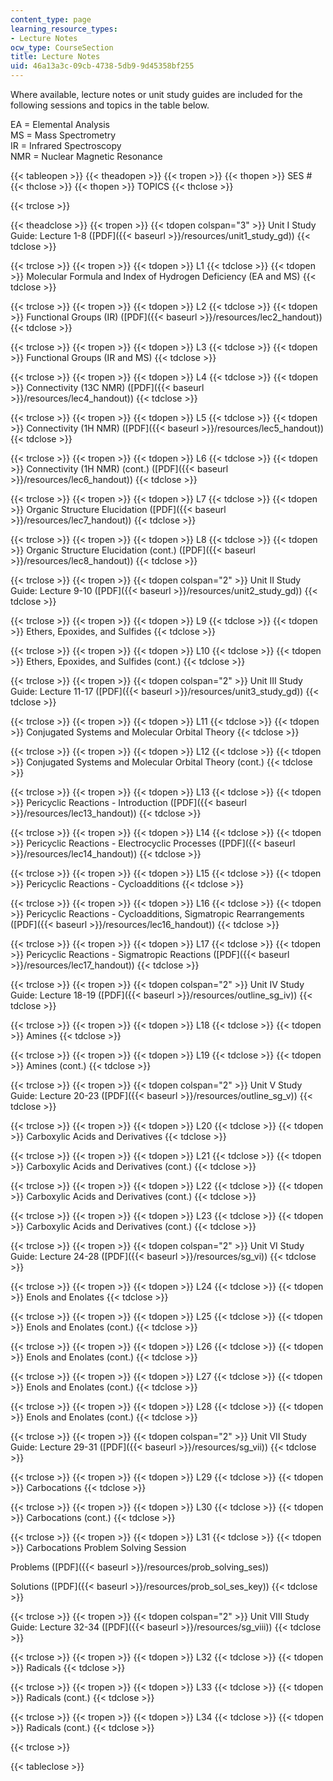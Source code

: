 ```yaml
---
content_type: page
learning_resource_types:
- Lecture Notes
ocw_type: CourseSection
title: Lecture Notes
uid: 46a13a3c-09cb-4738-5db9-9d45358bf255
---
```


Where available, lecture notes or unit study guides are included for the following sessions and topics in the table below.

EA = Elemental Analysis  
MS = Mass Spectrometry  
IR = Infrared Spectroscopy  
NMR = Nuclear Magnetic Resonance

{{< tableopen >}}
{{< theadopen >}}
{{< tropen >}}
{{< thopen >}}
SES #
{{< thclose >}}
{{< thopen >}}
TOPICS
{{< thclose >}}

{{< trclose >}}

{{< theadclose >}}
{{< tropen >}}
{{< tdopen colspan="3" >}}
Unit I Study Guide: Lecture 1-8 ([PDF]({{< baseurl >}}/resources/unit1_study_gd))
{{< tdclose >}}

{{< trclose >}}
{{< tropen >}}
{{< tdopen >}}
L1
{{< tdclose >}}
{{< tdopen >}}
Molecular Formula and Index of Hydrogen Deficiency (EA and MS)
{{< tdclose >}}

{{< trclose >}}
{{< tropen >}}
{{< tdopen >}}
L2
{{< tdclose >}}
{{< tdopen >}}
Functional Groups (IR) ([PDF]({{< baseurl >}}/resources/lec2_handout))
{{< tdclose >}}

{{< trclose >}}
{{< tropen >}}
{{< tdopen >}}
L3
{{< tdclose >}}
{{< tdopen >}}
Functional Groups (IR and MS)
{{< tdclose >}}

{{< trclose >}}
{{< tropen >}}
{{< tdopen >}}
L4
{{< tdclose >}}
{{< tdopen >}}
Connectivity (13C NMR) ([PDF]({{< baseurl >}}/resources/lec4_handout))
{{< tdclose >}}

{{< trclose >}}
{{< tropen >}}
{{< tdopen >}}
L5
{{< tdclose >}}
{{< tdopen >}}
Connectivity (1H NMR) ([PDF]({{< baseurl >}}/resources/lec5_handout))
{{< tdclose >}}

{{< trclose >}}
{{< tropen >}}
{{< tdopen >}}
L6
{{< tdclose >}}
{{< tdopen >}}
Connectivity (1H NMR) (cont.) ([PDF]({{< baseurl >}}/resources/lec6_handout))
{{< tdclose >}}

{{< trclose >}}
{{< tropen >}}
{{< tdopen >}}
L7
{{< tdclose >}}
{{< tdopen >}}
Organic Structure Elucidation ([PDF]({{< baseurl >}}/resources/lec7_handout))
{{< tdclose >}}

{{< trclose >}}
{{< tropen >}}
{{< tdopen >}}
L8
{{< tdclose >}}
{{< tdopen >}}
Organic Structure Elucidation (cont.) ([PDF]({{< baseurl >}}/resources/lec8_handout))
{{< tdclose >}}

{{< trclose >}}
{{< tropen >}}
{{< tdopen colspan="2" >}}
Unit II Study Guide: Lecture 9-10 ([PDF]({{< baseurl >}}/resources/unit2_study_gd))
{{< tdclose >}}

{{< trclose >}}
{{< tropen >}}
{{< tdopen >}}
L9
{{< tdclose >}}
{{< tdopen >}}
Ethers, Epoxides, and Sulfides
{{< tdclose >}}

{{< trclose >}}
{{< tropen >}}
{{< tdopen >}}
L10
{{< tdclose >}}
{{< tdopen >}}
Ethers, Epoxides, and Sulfides (cont.)
{{< tdclose >}}

{{< trclose >}}
{{< tropen >}}
{{< tdopen colspan="2" >}}
Unit III Study Guide: Lecture 11-17 ([PDF]({{< baseurl >}}/resources/unit3_study_gd))
{{< tdclose >}}

{{< trclose >}}
{{< tropen >}}
{{< tdopen >}}
L11
{{< tdclose >}}
{{< tdopen >}}
Conjugated Systems and Molecular Orbital Theory
{{< tdclose >}}

{{< trclose >}}
{{< tropen >}}
{{< tdopen >}}
L12
{{< tdclose >}}
{{< tdopen >}}
Conjugated Systems and Molecular Orbital Theory (cont.)
{{< tdclose >}}

{{< trclose >}}
{{< tropen >}}
{{< tdopen >}}
L13
{{< tdclose >}}
{{< tdopen >}}
Pericyclic Reactions - Introduction ([PDF]({{< baseurl >}}/resources/lec13_handout))
{{< tdclose >}}

{{< trclose >}}
{{< tropen >}}
{{< tdopen >}}
L14
{{< tdclose >}}
{{< tdopen >}}
Pericyclic Reactions - Electrocyclic Processes ([PDF]({{< baseurl >}}/resources/lec14_handout))
{{< tdclose >}}

{{< trclose >}}
{{< tropen >}}
{{< tdopen >}}
L15
{{< tdclose >}}
{{< tdopen >}}
Pericyclic Reactions - Cycloadditions
{{< tdclose >}}

{{< trclose >}}
{{< tropen >}}
{{< tdopen >}}
L16
{{< tdclose >}}
{{< tdopen >}}
Pericyclic Reactions - Cycloadditions, Sigmatropic Rearrangements ([PDF]({{< baseurl >}}/resources/lec16_handout))
{{< tdclose >}}

{{< trclose >}}
{{< tropen >}}
{{< tdopen >}}
L17
{{< tdclose >}}
{{< tdopen >}}
Pericyclic Reactions - Sigmatropic Reactions ([PDF]({{< baseurl >}}/resources/lec17_handout))
{{< tdclose >}}

{{< trclose >}}
{{< tropen >}}
{{< tdopen colspan="2" >}}
Unit IV Study Guide: Lecture 18-19 ([PDF]({{< baseurl >}}/resources/outline_sg_iv))
{{< tdclose >}}

{{< trclose >}}
{{< tropen >}}
{{< tdopen >}}
L18
{{< tdclose >}}
{{< tdopen >}}
Amines
{{< tdclose >}}

{{< trclose >}}
{{< tropen >}}
{{< tdopen >}}
L19
{{< tdclose >}}
{{< tdopen >}}
Amines (cont.)
{{< tdclose >}}

{{< trclose >}}
{{< tropen >}}
{{< tdopen colspan="2" >}}
Unit V Study Guide: Lecture 20-23 ([PDF]({{< baseurl >}}/resources/outline_sg_v))
{{< tdclose >}}

{{< trclose >}}
{{< tropen >}}
{{< tdopen >}}
L20
{{< tdclose >}}
{{< tdopen >}}
Carboxylic Acids and Derivatives
{{< tdclose >}}

{{< trclose >}}
{{< tropen >}}
{{< tdopen >}}
L21
{{< tdclose >}}
{{< tdopen >}}
Carboxylic Acids and Derivatives (cont.)
{{< tdclose >}}

{{< trclose >}}
{{< tropen >}}
{{< tdopen >}}
L22
{{< tdclose >}}
{{< tdopen >}}
Carboxylic Acids and Derivatives (cont.)
{{< tdclose >}}

{{< trclose >}}
{{< tropen >}}
{{< tdopen >}}
L23
{{< tdclose >}}
{{< tdopen >}}
Carboxylic Acids and Derivatives (cont.)
{{< tdclose >}}

{{< trclose >}}
{{< tropen >}}
{{< tdopen colspan="2" >}}
Unit VI Study Guide: Lecture 24-28 ([PDF]({{< baseurl >}}/resources/sg_vi))
{{< tdclose >}}

{{< trclose >}}
{{< tropen >}}
{{< tdopen >}}
L24
{{< tdclose >}}
{{< tdopen >}}
Enols and Enolates
{{< tdclose >}}

{{< trclose >}}
{{< tropen >}}
{{< tdopen >}}
L25
{{< tdclose >}}
{{< tdopen >}}
Enols and Enolates (cont.)
{{< tdclose >}}

{{< trclose >}}
{{< tropen >}}
{{< tdopen >}}
L26
{{< tdclose >}}
{{< tdopen >}}
Enols and Enolates (cont.)
{{< tdclose >}}

{{< trclose >}}
{{< tropen >}}
{{< tdopen >}}
L27
{{< tdclose >}}
{{< tdopen >}}
Enols and Enolates (cont.)
{{< tdclose >}}

{{< trclose >}}
{{< tropen >}}
{{< tdopen >}}
L28
{{< tdclose >}}
{{< tdopen >}}
Enols and Enolates (cont.)
{{< tdclose >}}

{{< trclose >}}
{{< tropen >}}
{{< tdopen colspan="2" >}}
Unit VII Study Guide: Lecture 29-31 ([PDF]({{< baseurl >}}/resources/sg_vii))
{{< tdclose >}}

{{< trclose >}}
{{< tropen >}}
{{< tdopen >}}
L29
{{< tdclose >}}
{{< tdopen >}}
Carbocations
{{< tdclose >}}

{{< trclose >}}
{{< tropen >}}
{{< tdopen >}}
L30
{{< tdclose >}}
{{< tdopen >}}
Carbocations (cont.)
{{< tdclose >}}

{{< trclose >}}
{{< tropen >}}
{{< tdopen >}}
L31
{{< tdclose >}}
{{< tdopen >}}
Carbocations Problem Solving Session  
  
Problems ([PDF]({{< baseurl >}}/resources/prob_solving_ses))  
  
Solutions ([PDF]({{< baseurl >}}/resources/prob_sol_ses_key))
{{< tdclose >}}

{{< trclose >}}
{{< tropen >}}
{{< tdopen colspan="2" >}}
Unit VIII Study Guide: Lecture 32-34 ([PDF]({{< baseurl >}}/resources/sg_viii))
{{< tdclose >}}

{{< trclose >}}
{{< tropen >}}
{{< tdopen >}}
L32
{{< tdclose >}}
{{< tdopen >}}
Radicals
{{< tdclose >}}

{{< trclose >}}
{{< tropen >}}
{{< tdopen >}}
L33
{{< tdclose >}}
{{< tdopen >}}
Radicals (cont.)
{{< tdclose >}}

{{< trclose >}}
{{< tropen >}}
{{< tdopen >}}
L34
{{< tdclose >}}
{{< tdopen >}}
Radicals (cont.)
{{< tdclose >}}

{{< trclose >}}

{{< tableclose >}}
